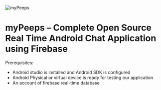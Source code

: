 ![myPeeps]()

# myPeeps – Complete Open Source Real Time Android Chat Application using Firebase

Prerequisites: 
*	Android studio is installed and Android SDK is configured
*	Android Physical or virtual device is ready for testing our application
*	An account of firebase real-time database
